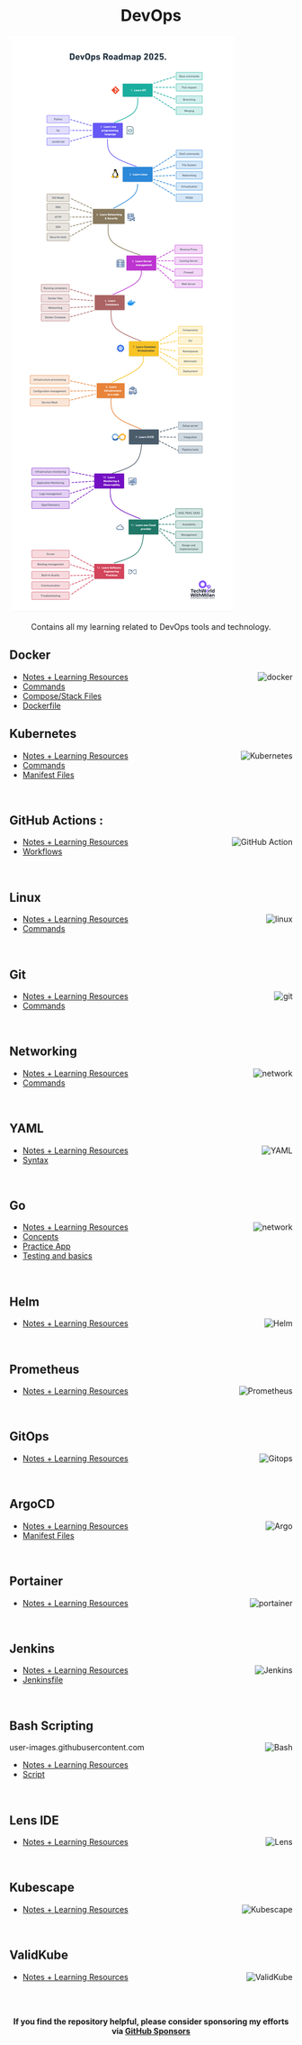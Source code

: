 <h1 align="center"> DevOps </h1>

![DevOps Roadmap](https://raw.githubusercontent.com/Co-Contribute-OpenSource/DevOps-Roadmap/refs/heads/master/DevOps%20Roadmap.png)


<p align="center"> Contains all my learning related to DevOps tools and technology.</p>

## Docker

<img align="right" src="https://user-images.githubusercontent.com/51878265/200594916-47ba8a4c-fb94-4953-b179-dfb542df9499.png" height="100" alt="docker"> 

- [Notes + Learning Resources](Docker/README.md)
- [Commands](Docker/commands/README.md)
- [Compose/Stack Files](https://github.com/AryanSharma9917/DevOps/tree/main/Docker/YAML)
- [Dockerfile](https://github.com/AryanSharma9917/DevOps/tree/main/Docker/Dockerfile)

<be>

## Kubernetes

<img align="right" src="https://user-images.githubusercontent.com/51878265/200594367-f416d081-af8f-4f48-8008-998d005b317f.png" height="100" alt="Kubernetes"> 

- [Notes + Learning Resources](Kubernetes/README.md)
- [Commands](Kubernetes/commands/README.md)
- [Manifest Files](https://github.com/AryanSharma9917/DevOps/tree/main/Kubernetes/YAML)

<br>

## GitHub Actions :

<img align="right" src="https://user-images.githubusercontent.com/51878265/211621722-c2ddc389-6e4e-4769-9dac-f18f8e71fed3.png" height="100" alt="GitHub Action"> 

- [Notes + Learning Resources](GitHub-Actions/README.md)
- [Workflows](https://github.com/AryanSharma9917/DevOps/tree/main/GitHub-Actions/Workflows)

<br>

## Linux

<img align="right" src="https://user-images.githubusercontent.com/51878265/209197882-51406a8f-04ff-4c53-a362-ac32ae8566ad.png" height="100" alt="linux"> 

- [Notes + Learning Resources](Linux/README.md)
- [Commands](Linux/commands/README.md)

<br>

## Git 

<img align="right" src="https://user-images.githubusercontent.com/51878265/202784470-2c813581-7160-4aaf-b96c-35187795d05b.png" height="100" alt="git"> 

- [Notes + Learning Resources](Git/README.md)
- [Commands](Git/commands/README.md)

<br>

## Networking

<img align="right" src="https://user-images.githubusercontent.com/51878265/204347251-efd0e271-5d3c-4008-bdab-6f6ce5b2195f.png" height="100" alt="network"> 

- [Notes + Learning Resources](Networking/README.md)
- [Commands](Networking/commands/README.md)

<br>

## YAML

<img align="right" src="https://user-images.githubusercontent.com/51878265/202765143-55758916-b631-4c18-aaad-718b42507d67.png" height="100" alt="YAML"> 

- [Notes + Learning Resources](YAML/README.md)
- [Syntax](YAML/syntax/README.md)

<br>

## Go

<img align="right" src="https://user-images.githubusercontent.com/51878265/213385507-52f03107-388c-4992-9b5e-c89de6906e37.png" height="100" alt="network"> 

- [Notes + Learning Resources](Go/README.md)
- [Concepts](https://github.com/AryanSharma9917/DevOps/tree/main/Go/Concepts)
- [Practice App](https://github.com/AryanSharma9917/DevOps/tree/main/Go/App)
- [Testing and basics](https://quii.gitbook.io/learn-go-with-tests/go-fundamentals/)

<br>

## Helm

<img align="right" src="https://user-images.githubusercontent.com/51878265/202859249-b90ac510-d8e8-408d-9c07-0d2bd8e1b092.png" height="100" alt="Helm"> 

- [Notes + Learning Resources](Helm/README.md)

<br>

## Prometheus

<img align="right" src="https://user-images.githubusercontent.com/51878265/202859485-eba6809e-1cb8-4bbc-ab22-efa3c91d6463.png" height="100" alt="Prometheus"> 

- [Notes + Learning Resources](Prometheus/README.md)

<br>

## GitOps

<img align="right" src="https://user-images.githubusercontent.com/51878265/206730962-b20f94c1-17af-48b2-b62c-b6c02dbeeb77.png" height="100" alt="Gitops"> 

- [Notes + Learning Resources](GitOps/README.md)

<br>

## ArgoCD

<img align="right" src="https://user-images.githubusercontent.com/51878265/205495495-b3f0b395-3ce3-42d8-9274-220ff10334f6.png" height="100" alt="Argo"> 

- [Notes + Learning Resources](ArgoCD/README.md)
- [Manifest Files](https://github.com/AryanSharma9917/DevOps/tree/main/ArgoCD/YAML)

<br>

## Portainer

<img align="right" src="https://user-images.githubusercontent.com/51878265/204345912-dee5ddf4-4a91-4b4f-aeb3-5a429de5a7f7.png" height="100" alt="portainer"> 

- [Notes + Learning Resources](Portainer/README.md)

<br>

## Jenkins 

<img align="right" src="https://user-images.githubusercontent.com/51878265/209197795-570330e6-fbee-4bf3-a42e-b8609e3afc46.png" height="100" alt="Jenkins"> 

- [Notes + Learning Resources](Jenkins/README.md)
- [Jenkinsfile](https://github.com/AryanSharma9917/DevOps/tree/main/Jenkins/Jenkinsfile)

<br>

## Bash Scripting 
user-images.githubusercontent.com
<img align="right" src="https://user-images.githubusercontent.com/51878265/200594989-b1406680-ed41-478a-84d5-7c35b287e112.png" height="100" alt="Bash"> 

- [Notes + Learning Resources](Bash-Scripting/README.md)
- [Script](https://github.com/AryanSharma9917/DevOps/tree/main/Bash-Scripting/Scripts)

<br>

## Lens IDE

<img align="right" src="https://user-images.githubusercontent.com/51878265/208243882-9c4f03fe-7aa3-4f42-84c4-ab90047e056b.png" height="100" alt="Lens"> 

- [Notes + Learning Resources](Lens/README.md)

<br>

## Kubescape 

<img align="right" src="https://user-images.githubusercontent.com/51878265/208244012-919ce817-32c1-40fe-b31f-44dba72655da.png" height="100" alt="Kubescape"> 

- [Notes + Learning Resources](Kubescape/README.md)

<br>

## ValidKube 

<img align="right" src="https://user-images.githubusercontent.com/51878265/208244291-3e43c1aa-cee1-4943-8775-21189cab3dcd.png" height="50" alt="ValidKube"> 

- [Notes + Learning Resources](Validkube/README.md)

<br>
<br>

<div align="center">
 
<b>If you find the repository helpful, please consider sponsoring my efforts via <a href="https://github.com/sponsors/AryanSharma9917">GitHub Sponsors</a></b>

</div>

<!-- ### Topic to cover
- Ansible
- Terraform
- CI/CD
- Advanced Networking
 -->
